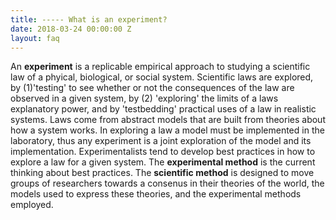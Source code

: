 ```yaml
---
title: ----- What is an experiment?
date: 2018-03-24 00:00:00 Z
layout: faq
---
```

An **experiment** is a replicable empirical approach to studying a scientific law of a phyical, biological, or social system.  Scientific laws are explored, by (1)'testing' to see whether or not the consequences of the law are observed in a given system, by (2) 'exploring' the limits of a laws explanatory power, and by 'testbedding' practical uses of a law in realistic systems.  Laws come from abstract models that are built from theories about how a system works.  In exploring a law a model must be implemented in the laboratory, thus any experiment is a joint exploration of the model and its implementation.  Experimentalists tend to develop best practices in how to explore a law for a given system.  The **experimental method** is the current thinking about best practices.  The **scientific method** is designed to move groups of researchers towards a consenus in their theories of the world, the models used to express these theories, and the experimental methods employed.   
